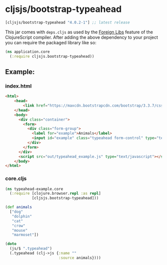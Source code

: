 # cljsjs/bootstrap-typeahead

[](dependency)
```clojure
[cljsjs/bootstrap-typeahead "4.0.2-1"] ;; latest release
```
[](/dependency)

This jar comes with `deps.cljs` as used by the [Foreign Libs][flibs] feature
of the ClojureScript compiler. After adding the above dependency to your project
you can require the packaged library like so:

```clojure
(ns application.core
  (:require cljsjs.bootstrap-typeahead))
```

[flibs]: https://clojurescript.org/reference/packaging-foreign-deps

## Example:

### index.html
```html
<html>
    <head>
        <link href="https://maxcdn.bootstrapcdn.com/bootstrap/3.3.7/css/bootstrap.min.css" rel="stylesheet" integrity="sha384-BVYiiSIFeK1dGmJRAkycuHAHRg32OmUcww7on3RYdg4Va+PmSTsz/K68vbdEjh4u" crossorigin="anonymous">
    </head>
    <body>
      <div class="container">
        <form>
          <div class="form-group">
            <label for="example">Animals</label>
            <input id="example" class="typeahead form-control" type="text" data-provide="typeahead" autocomplete="off" placeholder="Animals">
          </div>
        </form>
      </div>
      <script src="out/typeahead_example.js" type="text/javascript"></script>
    </body>
</html>
```

### core.cljs
```clojure
(ns typeahead-example.core
  (:require [clojure.browser.repl :as repl]
            [cljsjs.bootstrap-typeahead]))

(def animals
  ["dog"
   "dolphin"
   "cat"
   "crow"
   "mouse"
   "marmoset"])

(doto
  (js/$ ".typeahead")
  (.typeahead (clj->js {:name ""
                        :source animals})))
```
